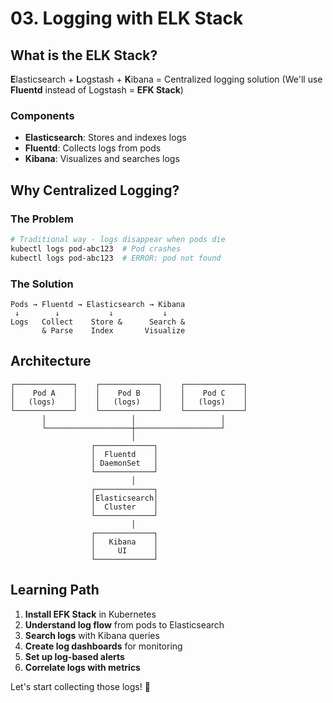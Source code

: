 # 03. Logging with ELK Stack

## What is the ELK Stack?

**E**lasticsearch + **L**ogstash + **K**ibana = Centralized logging solution
(We'll use **Fluentd** instead of Logstash = **EFK Stack**)

### Components
- **Elasticsearch**: Stores and indexes logs
- **Fluentd**: Collects logs from pods
- **Kibana**: Visualizes and searches logs

## Why Centralized Logging?

### The Problem
```bash
# Traditional way - logs disappear when pods die
kubectl logs pod-abc123  # Pod crashes
kubectl logs pod-abc123  # ERROR: pod not found
```

### The Solution
```
Pods → Fluentd → Elasticsearch → Kibana
 ↓        ↓           ↓           ↓
Logs   Collect    Store &      Search &
       & Parse    Index       Visualize
```

## Architecture
```
┌─────────────┐    ┌─────────────┐    ┌─────────────┐
│    Pod A    │    │    Pod B    │    │    Pod C    │
│   (logs)    │    │   (logs)    │    │   (logs)    │
└─────────────┘    └─────────────┘    └─────────────┘
       │                   │                   │
       └───────────────────┼───────────────────┘
                           │
                  ┌─────────────┐
                  │  Fluentd    │
                  │ DaemonSet   │
                  └─────────────┘
                           │
                  ┌─────────────┐
                  │Elasticsearch│
                  │  Cluster    │
                  └─────────────┘
                           │
                  ┌─────────────┐
                  │   Kibana    │
                  │     UI      │
                  └─────────────┘
```

## Learning Path
1. **Install EFK Stack** in Kubernetes
2. **Understand log flow** from pods to Elasticsearch
3. **Search logs** with Kibana queries
4. **Create log dashboards** for monitoring
5. **Set up log-based alerts**
6. **Correlate logs with metrics**

Let's start collecting those logs! 📝